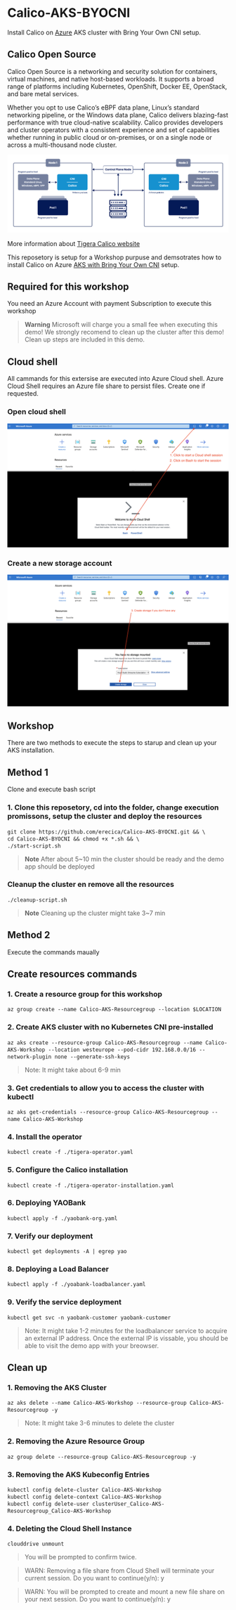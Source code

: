 # Calico-AKS-BYOCNI
Install Calico on [Azure](https://learn.microsoft.com/en-us/azure/) AKS cluster with Bring Your Own CNI setup.

## Calico Open Source
Calico Open Source is a networking and security solution for containers, virtual machines, and native host-based workloads. It supports a broad range of platforms including Kubernetes, OpenShift, Docker EE, OpenStack, and bare metal services.

Whether you opt to use Calico’s eBPF data plane, Linux’s standard networking pipeline, or the Windows data plane, Calico delivers blazing-fast performance with true cloud-native scalability. Calico provides developers and cluster operators with a consistent experience and set of capabilities whether running in public cloud or on-premises, or on a single node or across a multi-thousand node cluster.

![alt text](./Calico-Open-Source-diagram-02.png "Calico Architecture")

More information about [Tigera Calico website](https://www.tigera.io/tigera-products/calico/) 

This reposetory is setup for a Workshop purpuse and demsotrates how to install Calico on Azure [AKS with Bring Your Own CNI](https://learn.microsoft.com/en-us/azure/aks/use-byo-cni) setup. 


## Required for this workshop

You need an Azure Account with payment Subscription to execute this workshop


> **Warning**
> Microsoft will charge you a small fee when executing this demo! We strongly recomend to clean up the cluster after this demo! Clean up steps are included in this demo.

## Cloud shell
All cammands for this extersise are executed into Azure Cloud shell. Azure Cloud Shell requires an Azure file share to persist files. Create one if requested. 

### Open cloud shell
![alt text](./azure-portal-cloud-shell.png "Azure Cloud Shell")

### Create a new storage account 
![alt text](./azure-portal-storage-account.png "Azure Cloud Shell")

## Workshop

There are two methods to execute the steps to starup and clean up your AKS installation.

## Method 1
Clone and execute bash script

### 1. Clone this reposetory, cd into the folder, change execution promissons, setup the cluster and deploy the resources
```
git clone https://github.com/erecica/Calico-AKS-BYOCNI.git && \ 
cd Calico-AKS-BYOCNI && chmod +x *.sh && \
./start-script.sh
```
> **Note**
> After about 5~10 min the cluster should be ready and the demo app should be deployed

### Cleanup the cluster en remove all the resources

```
./cleanup-script.sh
```
> **Note**
> Cleaning up the cluster might take 3~7 min

## Method 2

Execute the commands maually

## Create resources commands

### 1. Create a resource group for this workshop
``` 
az group create --name Calico-AKS-Resourcegroup --location $LOCATION
```

### 2. Create AKS cluster with no Kubernetes CNI pre-installed

```
az aks create --resource-group Calico-AKS-Resourcegroup --name Calico-AKS-Workshop --location westeurope --pod-cidr 192.168.0.0/16 --network-plugin none --generate-ssh-keys
```
> Note: It might take about 6-9 min 

### 3. Get credentials to allow you to access the cluster with kubectl

```
az aks get-credentials --resource-group Calico-AKS-Resourcegroup --name Calico-AKS-Workshop
```

### 4. Install the operator

```
kubectl create -f ./tigera-operator.yaml
```

### 5. Configure the Calico installation

```
kubectl create -f ./tigera-operator-installation.yaml
```

### 6. Deploying YAOBank 

```
kubectl apply -f ./yaobank-org.yaml
```

### 7. Verify our deployment

```
kubectl get deployments -A | egrep yao
```

### 8. Deploying a Load Balancer

```
kubectl apply -f ./yoabank-loadbalancer.yaml
```

### 9. Verify the service deployment

```
kubectl get svc -n yaobank-customer yaobank-customer
```

> Note: It might take 1-2 minutes for the loadbalancer service to acquire an external IP address. Once the external IP is vissable, you should be able to visit the demo app with your breowser.

##  Clean up

### 1. Removing the AKS Cluster

```
az aks delete --name Calico-AKS-Workshop --resource-group Calico-AKS-Resourcegroup -y 
```
> Note: It might take 3-6 minutes to delete the cluster


### 2. Removing the Azure Resource Group

```
az group delete --resource-group Calico-AKS-Resourcegroup -y
```

### 3. Removing the AKS Kubeconfig Entries

```
kubectl config delete-cluster Calico-AKS-Workshop
kubectl config delete-context Calico-AKS-Workshop
kubectl config delete-user clusterUser_Calico-AKS-Resourcegroup_Calico-AKS-Workshop

```

### 4. Deleting the Cloud Shell Instance

```
clouddrive unmount
```
> You will be prompted to confirm twice.

>WARN: Removing a file share from Cloud Shell will terminate your current session.
Do you want to continue(y/n): y

> WARN: You will be prompted to create and mount a new file share on your next session.
Do you want to continue(y/n): y